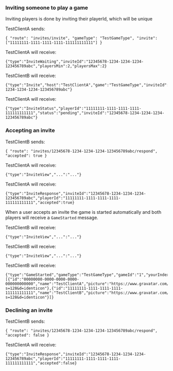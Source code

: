 ### Inviting someone to play a game

Inviting players is done by inviting their playerId, which will be unique

TestClientA sends:

    { "route": "invites/invite", "gameType": "TestGameType", "invite": ["11111111-1111-1111-1111-111111111111"] }

TestClientA will receive:

    {"type":"InviteWaiting","inviteId":"12345678-1234-1234-1234-123456789abc","playersMin":2,"playersMax":2}

TestClientB will receive:

    {"type":"Invite","host":"TestClientA","game":"TestGameType","inviteId":"12345678-1234-1234-1234-123456789abc"}

TestClientA will receive:

    {"type":"InviteStatus","playerId":"11111111-1111-1111-1111-111111111111","status":"pending","inviteId":"12345678-1234-1234-1234-123456789abc"}

### Accepting an invite

TestClientB sends:

    { "route": "invites/12345678-1234-1234-1234-123456789abc/respond", "accepted": true }

TestClientA will receive:

    {"type":"InviteView","...":"..."}

TestClientA will receive:

    {"type":"InviteResponse","inviteId":"12345678-1234-1234-1234-123456789abc","playerId":"11111111-1111-1111-1111-111111111111","accepted":true}

When a user accepts an invite the game is started automatically and both players will receive a `GameStarted` message.

TestClientB will receive:

    {"type":"InviteView","...":"..."}

TestClientB will receive:

    {"type":"InviteView","...":"..."}

TestClientB will receive:

    {"type":"GameStarted","gameType":"TestGameType","gameId":"1","yourIndex":1,"players":[{"id":"00000000-0000-0000-0000-000000000000","name":"TestClientA","picture":"https://www.gravatar.com/avatar/9f89c84a559f573636a47ff8daed0d33?s=128&d=identicon"},{"id":"11111111-1111-1111-1111-111111111111","name":"TestClientB","picture":"https://www.gravatar.com/avatar/38c6cbd28bf165070d070980dd1fb595?s=128&d=identicon"}]}

### Declining an invite

TestClientB sends:

    { "route": "invites/12345678-1234-1234-1234-123456789abc/respond", "accepted": false }

TestClientA will receive:

    {"type":"InviteResponse","inviteId":"12345678-1234-1234-1234-123456789abc","playerId":"11111111-1111-1111-1111-111111111111","accepted":false}


